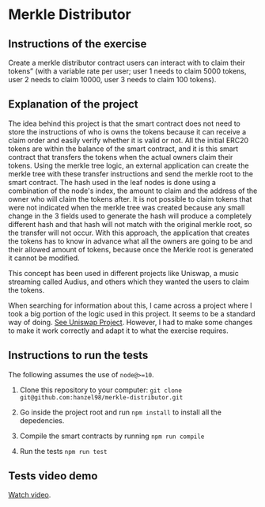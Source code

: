 # Merkle Distributor

## Instructions of the exercise

Create a merkle distributor contract users can interact with to claim their tokens” (with a variable rate per user; user 1 needs to claim 5000 tokens, user 2 needs to claim 10000, user 3 needs to claim 100 tokens).

## Explanation of the project

The idea behind this project is that the smart contract does not need to store the instructions of who is owns the tokens because it can receive a claim order and easily verify whether it is valid or not. All the initial ERC20 tokens are within the balance of the smart contract, and it is this smart contract that transfers the tokens when the actual owners claim their tokens. Using the merkle tree logic, an external application can create the merkle tree with these transfer instructions and send the merkle root to the smart contract. The hash used in the leaf nodes is done using a combination of the node's index, the amount to claim and the address of the owner who will claim the tokens after. It is not possible to claim tokens that were not indicated when the merkle tree was created because any small change in the 3 fields used to generate the hash will produce a completely different hash and that hash will not match with the original merkle root, so the transfer will not occur. With this approach, the application that creates the tokens has to know in advance what all the owners are going to be and their allowed amount of tokens, because once the Merkle root is generated it cannot be modified.

This concept has been used in different projects like Uniswap, a music streaming called Audius, and others which they wanted the users to claim the tokens.

When searching for information about this, I came across a project where I took a big portion of the logic used in this project. It seems to be a standard way of doing. [See Uniswap Project](https://github.com/Uniswap/merkle-distributor).
However, I had to make some changes to make it work correctly and adapt it to what the exercise requires.

## Instructions to run the tests

The following assumes the use of `node@>=10`.

1. Clone this repository to your computer: `git clone git@github.com:hanzel98/merkle-distributor.git`

2. Go inside the project root and run `npm install` to install all the depedencies.

3. Compile the smart contracts by running `npm run compile`

4. Run the tests `npm run test`

## Tests video demo

[Watch video](https://youtu.be/C2iR4zkK8Oc).
